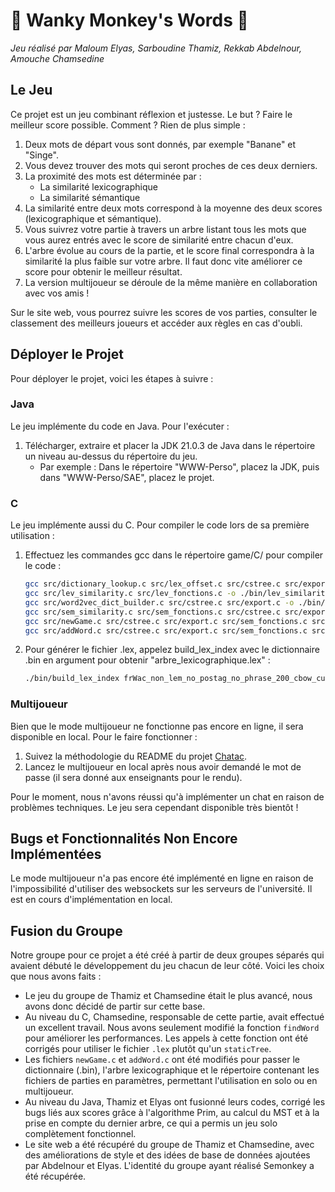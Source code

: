 
# 🙈 Wanky Monkey's Words 🙉

*Jeu réalisé par Maloum Elyas, Sarboudine Thamiz, Rekkab Abdelnour, Amouche Chamsedine*

## Le Jeu

Ce projet est un jeu combinant réflexion et justesse. Le but ? Faire le meilleur score possible. Comment ? Rien de plus simple :
1. Deux mots de départ vous sont donnés, par exemple "Banane" et "Singe".
2. Vous devez trouver des mots qui seront proches de ces deux derniers.
3. La proximité des mots est déterminée par :
   * La similarité lexicographique
   * La similarité sémantique
4. La similarité entre deux mots correspond à la moyenne des deux scores (lexicographique et sémantique).
5. Vous suivrez votre partie à travers un arbre listant tous les mots que vous aurez entrés avec le score de similarité entre chacun d'eux.
6. L'arbre évolue au cours de la partie, et le score final correspondra à la similarité la plus faible sur votre arbre. Il faut donc vite améliorer ce score pour obtenir le meilleur résultat.
7. La version multijoueur se déroule de la même manière en collaboration avec vos amis !

Sur le site web, vous pourrez suivre les scores de vos parties, consulter le classement des meilleurs joueurs et accéder aux règles en cas d'oubli.

## Déployer le Projet

Pour déployer le projet, voici les étapes à suivre :

### Java

Le jeu implémente du code en Java. Pour l'exécuter :
1. Télécharger, extraire et placer la JDK 21.0.3 de Java dans le répertoire un niveau au-dessus du répertoire du jeu.
   * Par exemple : Dans le répertoire "WWW-Perso", placez la JDK, puis dans "WWW-Perso/SAE", placez le projet.

### C

Le jeu implémente aussi du C. Pour compiler le code lors de sa première utilisation :

1. Effectuez les commandes gcc dans le répertoire game/C/ pour compiler le code :

   ```sh
   gcc src/dictionary_lookup.c src/lex_offset.c src/cstree.c src/export.c -o ./bin/dictionary_lookup
   gcc src/lev_similarity.c src/lev_fonctions.c -o ./bin/lev_similarity
   gcc src/word2vec_dict_builder.c src/cstree.c src/export.c -o ./bin/build_lex_index
   gcc src/sem_similarity.c src/sem_fonctions.c src/cstree.c src/export.c src/lex_offset.c -o  ./bin/sem_similarity -lm
   gcc src/newGame.c src/cstree.c src/export.c src/sem_fonctions.c src/lev_fonctions.c src/lex_offset.c -o ./bin/new_game -lm
   gcc src/addWord.c src/cstree.c src/export.c src/sem_fonctions.c src/lev_fonctions.c src/lex_offset.c -o ./bin/add_word -lm
   ```

2. Pour générer le fichier .lex, appelez build_lex_index avec le dictionnaire .bin en argument pour obtenir "arbre_lexicographique.lex" :

   ```sh
   ./bin/build_lex_index frWac_non_lem_no_postag_no_phrase_200_cbow_cut100.bin
   ```

### Multijoueur

Bien que le mode multijoueur ne fonctionne pas encore en ligne, il sera disponible en local. Pour le faire fonctionner :
1. Suivez la méthodologie du README du projet [Chatac](https://gitlab.com/codefish42/chatac).
2. Lancez le multijoueur en local après nous avoir demandé le mot de passe (il sera donné aux enseignants pour le rendu).

Pour le moment, nous n'avons réussi qu'à implémenter un chat en raison de problèmes techniques. Le jeu sera cependant disponible très bientôt !

## Bugs et Fonctionnalités Non Encore Implémentées

Le mode multijoueur n'a pas encore été implémenté en ligne en raison de l'impossibilité d'utiliser des websockets sur les serveurs de l'université. Il est en cours d'implémentation en local.

## Fusion du Groupe

Notre groupe pour ce projet a été créé à partir de deux groupes séparés qui avaient débuté le développement du jeu chacun de leur côté. Voici les choix que nous avons faits :

* Le jeu du groupe de Thamiz et Chamsedine était le plus avancé, nous avons donc décidé de partir sur cette base.
* Au niveau du C, Chamsedine, responsable de cette partie, avait effectué un excellent travail. Nous avons seulement modifié la fonction `findWord` pour améliorer les performances. Les appels à cette fonction ont été corrigés pour utiliser le fichier `.lex` plutôt qu'un `staticTree`.
* Les fichiers `newGame.c` et `addWord.c` ont été modifiés pour passer le dictionnaire (.bin), l'arbre lexicographique et le répertoire contenant les fichiers de parties en paramètres, permettant l'utilisation en solo ou en multijoueur.
* Au niveau du Java, Thamiz et Elyas ont fusionné leurs codes, corrigé les bugs liés aux scores grâce à l'algorithme Prim, au calcul du MST et à la prise en compte du dernier arbre, ce qui a permis un jeu solo complètement fonctionnel.
* Le site web a été récupéré du groupe de Thamiz et Chamsedine, avec des améliorations de style et des idées de base de données ajoutées par Abdelnour et Elyas. L'identité du groupe ayant réalisé Semonkey a été récupérée.

